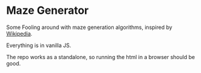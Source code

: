 # Maze Generator

Some Fooling around with maze generation algorithms, inspired by [Wikipedia](https://en.wikipedia.org/wiki/Maze_generation_algorithm).

Everything is in vanilla JS.

The repo works as a standalone, so running the html in a browser should be good.
